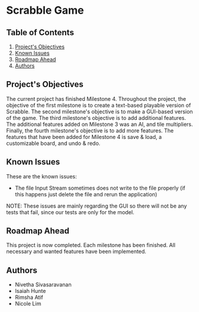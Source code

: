 # Scrabble Game

## Table of Contents

1. [Project's Objectives](#Project's-Objectives)
2. [Known Issues](#Known-Issues)
3. [Roadmap Ahead](#Roadmap-Ahead)
4. [Authors](#Authors)

<!-- Project's Objectives -->
## Project's Objectives

The current project has finished Milestone 4. Throughout the project, the objective of the first milestone is to create a text-based playable version of Scrabble. The second milestone's objective is to make a GUI-based version of the game. The third milestone's objective is to add additional features. The additional features added on Milestone 3 was an AI, and tile multipliers. Finally, the fourth milestone's objective is to add more features. The features that have been added for Milestone 4 is save & load, a customizable board, and undo & redo. 


<!-- Known Issues -->
## Known Issues
These are the known issues:
* The file Input Stream sometimes does not write to the file properly (if this happens just delete the file and rerun the application)

NOTE: These issues are mainly regarding the GUI so there will not be any tests that fail, since our tests are only for the model. 

<!-- Roadmap Ahead -->
## Roadmap Ahead
This project is now completed. Each milestone has been finished. All necessary and wanted features have been implemented. 


<!-- Authors -->
## Authors
* Nivetha Sivasaravanan
* Isaiah Hunte
* Rimsha Atif
* Nicole Lim
